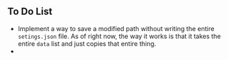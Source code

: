 ## To Do List
- Implement a way to save a modified path without writing the entire `setings.json` file. As of right now, the way it works is that it takes the entire `data` list and just copies that entire thing.
- 
